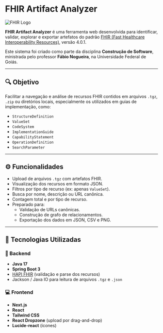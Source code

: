 # FHIR Artifact Analyzer

![FHIR Logo](https://www.hl7.org/fhir/assets/images/fhir-logo-www.png)

**FHIR Artifact Analyzer** é uma ferramenta web desenvolvida para identificar, validar, explorar e exportar artefatos do padrão [FHIR (Fast Healthcare Interoperability Resources)](https://www.hl7.org/fhir/), versão 4.0.1.

Este sistema foi criado como parte da disciplina **Construção de Software**, ministrada pelo professor **Fábio Nogueira**, na Universidade Federal de Goiás.

---

## 🔍 Objetivo

Facilitar a navegação e análise de recursos FHIR contidos em arquivos `.tgz`, `.zip` ou diretórios locais, especialmente os utilizados em guias de implementação, como:

- `StructureDefinition`
- `ValueSet`
- `CodeSystem`
- `ImplementationGuide`
- `CapabilityStatement`
- `OperationDefinition`
- `SearchParameter`

---

## ⚙️ Funcionalidades

- Upload de arquivos `.tgz` com artefatos FHIR.
- Visualização dos recursos em formato JSON.
- Filtros por tipo de recurso (ex: apenas `ValueSet`).
- Busca por nome, descrição ou URL canônica.
- Contagem total e por tipo de recurso.
- Preparado para:
  - Validação de URLs canônicas.
  - Construção de grafo de relacionamentos.
  - Exportação dos dados em JSON, CSV e PNG.

---

## 🧱 Tecnologias Utilizadas

### 🔧 Backend

- **Java 17**
- **Spring Boot 3**
- [HAPI FHIR](https://hapifhir.io/) (validação e parse dos recursos)
- Jackson / Java IO para leitura de arquivos `.tgz` e `.json`

### 💻 Frontend

- **Next.js**
- **React**
- **Tailwind CSS**
- **React Dropzone** (upload por drag-and-drop)
- **Lucide-react** (ícones)
